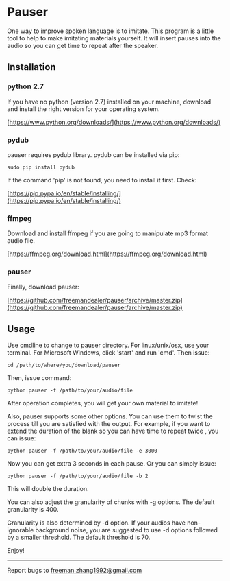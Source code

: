 # Pauser

One way to improve spoken language is to imitate. This program is a little tool
to help to make imitating materials yourself. It will insert pauses into the
audio so you can get time to repeat after the speaker.

## Installation

### python 2.7
If you have no python (version 2.7) installed on your machine, download and
install the right version for your operating system.

[https://www.python.org/downloads/](https://www.python.org/downloads/)

### pydub
pauser requires pydub library. pydub can be installed via pip:

	sudo pip install pydub
	
If the command 'pip' is not found, you need to install it first. Check:

[https://pip.pypa.io/en/stable/installing/](https://pip.pypa.io/en/stable/installing/)

### ffmpeg
Download and install ffmpeg if you are going to manipulate mp3 format audio file.

[https://ffmpeg.org/download.html](https://ffmpeg.org/download.html)

### pauser
Finally, download pauser: 

[https://github.com/freemandealer/pauser/archive/master.zip](https://github.com/freemandealer/pauser/archive/master.zip)

	

## Usage

Use cmdline to change to pauser directory. For linux/unix/osx, use your terminal. For Microsoft Windows, click 'start' and run 'cmd'. Then issue:

	cd /path/to/where/you/download/pauser

Then, issue command:

	python pauser -f /path/to/your/audio/file
	
After operation completes, you will get your own material to imitate!

Also, pauser supports some other options. You can use them to twist the process till you are satisfied with the output. For example, if you want to extend the duration of the blank so you can have time to repeat twice , you can issue:

	python pauser -f /path/to/your/audio/file -e 3000

Now you can get extra 3 seconds in each pause. Or you can simply issue:

	python pauser -f /path/to/your/audio/file -b 2
	
This will double the duration.

You can also adjust the granularity of chunks with -g options. The default granularity is 400.

Granularity is also determined by -d option. If your audios have non-ignorable background noise, you are suggested to use -d options followed by a smaller threshold. The default threshold is 70.

Enjoy!

---

Report bugs to <freeman.zhang1992@gmail.com>

